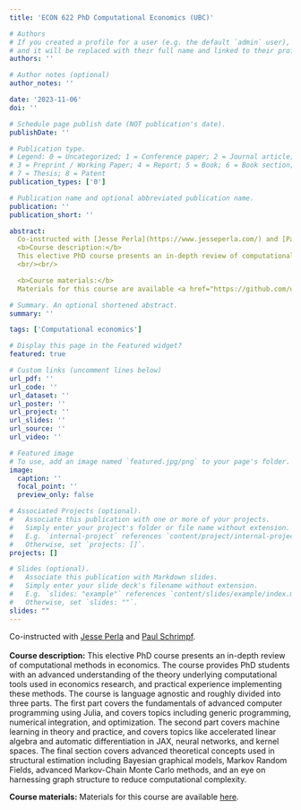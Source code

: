 ```yaml
---
title: 'ECON 622 PhD Computational Economics (UBC)'

# Authors
# If you created a profile for a user (e.g. the default `admin` user), write the username (folder name) here
# and it will be replaced with their full name and linked to their profile.
authors: ''

# Author notes (optional)
author_notes: ''

date: '2023-11-06'
doi: ''

# Schedule page publish date (NOT publication's date).
publishDate: ''

# Publication type.
# Legend: 0 = Uncategorized; 1 = Conference paper; 2 = Journal article;
# 3 = Preprint / Working Paper; 4 = Report; 5 = Book; 6 = Book section;
# 7 = Thesis; 8 = Patent
publication_types: ['0']

# Publication name and optional abbreviated publication name.
publication: ''
publication_short: ''

abstract:
  Co-instructed with [Jesse Perla](https://www.jesseperla.com/) and [Paul Schrimpf](https://economics.ubc.ca/profile/paul-schrimpf/).<br/><br/>
  <b>Course description:</b>
  This elective PhD course presents an in-depth review of computational methods in economics. The course provides PhD students with an advanced understanding of the theory underlying computational tools used in economics research, and practical experience implementing these methods. The course is language agnostic and roughly divided into three parts. The first part covers the fundamentals of advanced computer programming using Julia, and covers topics including generic programming, numerical integration, and optimization. The second part covers machine learning in theory and practice, and covers topics like accelerated linear algebra and automatic differentiation in JAX, neural networks, and kernel spaces. The final section covers advanced theoretical concepts used in structural estimation including Bayesian graphical models, Markov Random Fields, advanced Markov-Chain Monte Carlo methods, and an eye on harnessing graph structure to reduce computational complexity.
  <br/><br/>

  <b>Course materials:</b>
  Materials for this course are available <a href="https://github.com/ubcecon/ECON622">here</a>.<br/><br/>

# Summary. An optional shortened abstract.
summary: ''

tags: ['Computational economics']

# Display this page in the Featured widget?
featured: true

# Custom links (uncomment lines below)
url_pdf: ''
url_code: ''
url_dataset: ''
url_poster: ''
url_project: ''
url_slides: ''
url_source: ''
url_video: ''

# Featured image
# To use, add an image named `featured.jpg/png` to your page's folder.
image:
  caption: ''
  focal_point: ''
  preview_only: false

# Associated Projects (optional).
#   Associate this publication with one or more of your projects.
#   Simply enter your project's folder or file name without extension.
#   E.g. `internal-project` references `content/project/internal-project/index.md`.
#   Otherwise, set `projects: []`.
projects: []

# Slides (optional).
#   Associate this publication with Markdown slides.
#   Simply enter your slide deck's filename without extension.
#   E.g. `slides: "example"` references `content/slides/example/index.md`.
#   Otherwise, set `slides: ""`.
slides: ""
---
```

Co-instructed with [Jesse Perla](https://www.jesseperla.com/) and [Paul Schrimpf](https://economics.ubc.ca/profile/paul-schrimpf/).<br/><br/>
**Course description:**   This elective PhD course presents an in-depth review of computational methods in economics. The course provides PhD students with an advanced understanding of the theory underlying computational tools used in economics research, and practical experience implementing these methods. The course is language agnostic and roughly divided into three parts. The first part covers the fundamentals of advanced computer programming using Julia, and covers topics including generic programming, numerical integration, and optimization. The second part covers machine learning in theory and practice, and covers topics like accelerated linear algebra and automatic differentiation in JAX, neural networks, and kernel spaces. The final section covers advanced theoretical concepts used in structural estimation including Bayesian graphical models, Markov Random Fields, advanced Markov-Chain Monte Carlo methods, and an eye on harnessing graph structure to reduce computational complexity.

**Course materials:** Materials for this course are available [here](https://github.com/ubcecon/ECON622/).
